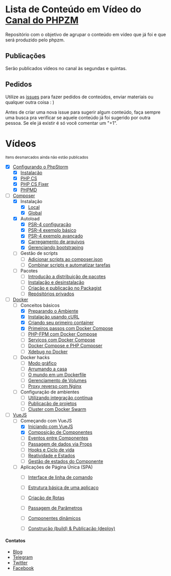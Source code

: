 # Lista de Conteúdo em Vídeo do [Canal do PHPZM](https://www.youtube.com/channel/UCXrNXDef4ZRUrYyIGZ0rXlg)
Repositório com o objetivo de agrupar o conteúdo em vídeo que já foi e que será produzido pelo phpzm.

## Publicações 
Serão publicados vídeos no canal às segundas e quintas.

## Pedidos
Utilize as [issues](https://github.com/phpzm/lineup/issues) para fazer pedidos de conteúdos, enviar materiais ou qualquer outra coisa : )

Antes de criar uma nova issue para sugerir algum conteúdo, faça sempre uma busca pra verificar se aquele conteúdo já foi sugerido por outra pessoa. Se ele já existir é só você comentar um "+1".

# Vídeos
<small>Itens desmarcados ainda não estão publicados</small>
- [x] [Configurando o PhpStorm](https://www.youtube.com/playlist?list=PLMpauGt6IneTZloQTENz7vYvue-poV-ue)
  - [x] [Instalação](https://www.youtube.com/watch?v=SW52gSxVhME&index=1&list=PLMpauGt6IneTZloQTENz7vYvue-poV-ue)
  - [x] [PHP CS](https://www.youtube.com/watch?v=jXJ7vxJA0rw&index=2&list=PLMpauGt6IneTZloQTENz7vYvue-poV-ue)
  - [x] [PHP CS Fixer](https://www.youtube.com/watch?v=9GlIK42fogU&index=3&list=PLMpauGt6IneTZloQTENz7vYvue-poV-ue)
  - [x] [PHPMD](https://www.youtube.com/watch?v=Iqn9KuASrHg&index=4&list=PLMpauGt6IneTZloQTENz7vYvue-poV-ue)
- [ ] [Composer](https://www.youtube.com/playlist?list=PLMpauGt6IneTI5IynmQm1N5bZGLRfojbP)
  - [x] Instalação
    - [x] [Local](https://www.youtube.com/watch?v=1nkgNE2rDps)
    - [x] [Global](https://www.youtube.com/watch?v=_wJO0uYoxsA)
  - [x] Autoload
    - [x] [PSR-4 configuração](https://www.youtube.com/watch?v=Q-kPnxaX9yc)
    - [x] [PSR-4 exemplo básico](https://www.youtube.com/watch?v=zk2IJ1yjjJw)
    - [x] [PSR-4 exemplo avançado](https://www.youtube.com/watch?v=Fjp0rmmfuCc&feature=youtu.be)
    - [x] [Carregamento de arquivos](https://youtu.be/xL6T1eTyvtQ)
    - [x] [Gerenciando bootstraping](https://youtu.be/pZvuNjWMT38)
  - [ ] Gestão de scripts
    - [ ] [Adicionar scripts ao composer.json](https://www.youtube.com/playlist?list=PLMpauGt6IneTI5IynmQm1N5bZGLRfojbP)
    - [ ] [Combinar scripts e automatizar tarefas](https://www.youtube.com/playlist?list=PLMpauGt6IneTI5IynmQm1N5bZGLRfojbP)
  - [ ] Pacotes
    - [ ] [Introdução a distribuição de pacotes](https://www.youtube.com/playlist?list=PLMpauGt6IneTI5IynmQm1N5bZGLRfojbP)
    - [ ] [Instalação e desinstalação](https://www.youtube.com/playlist?list=PLMpauGt6IneTI5IynmQm1N5bZGLRfojbP)
    - [ ] [Criação e publicação no Packagist](https://www.youtube.com/playlist?list=PLMpauGt6IneTI5IynmQm1N5bZGLRfojbP)
    - [ ] [Repósitórios privados](https://www.youtube.com/playlist?list=PLMpauGt6IneTI5IynmQm1N5bZGLRfojbP)
- [ ] [Docker](https://www.youtube.com/playlist?list=PLMpauGt6IneQxS46vhASvVh7wGLmMRuXO)
  - [ ] Conceitos básicos
    - [x] [Preparando o Ambiente](https://www.youtube.com/playlist?list=PLMpauGt6IneQxS46vhASvVh7wGLmMRuXO)
    - [x] [Instalação usando cURL](https://www.youtube.com/watch?v=2ZvA-nwrvMw)
    - [x] [Criando seu primeiro container](https://www.youtube.com/watch?v=USNjk6ifbPk)
    - [x] [Primeiros passos com Docker Compose](https://youtu.be/ylxi1RsCUT0)
    - [ ] [PHP-FPM com Docker Compose](https://www.youtube.com/playlist?list=PLMpauGt6IneQxS46vhASvVh7wGLmMRuXO)
    - [ ] [Serviços com Docker Compose](https://www.youtube.com/playlist?list=PLMpauGt6IneQxS46vhASvVh7wGLmMRuXO)
    - [ ] [Docker Compose e PHP Composer](https://www.youtube.com/playlist?list=PLMpauGt6IneQxS46vhASvVh7wGLmMRuXO)
    - [ ] [Xdebug no Docker](https://www.youtube.com/playlist?list=PLMpauGt6IneQxS46vhASvVh7wGLmMRuXO)
  - [ ] Docker hacks
    - [ ] [Modo gráfico]()
    - [ ] [Arrumando a casa]()
    - [ ] [O mundo em um Dockerfile]()
    - [ ] [Gerenciamento de Volumes]()
    - [ ] [Proxy reverso com Nginx]()
  - [ ] Configuração de ambientes
    - [ ] [Utilizando integração contínua]()
    - [ ] [Publicação de projetos]()
    - [ ] [Cluster com Docker Swarm]()
- [ ] [VueJS](https://www.youtube.com/playlist?list=PLMpauGt6IneTSB5P8wLXp5qdQ6XBnDXMz)
  - [ ] Começando com VueJS
    - [x] [Iniciando com VueJS](https://www.youtube.com/watch?v=S42fJjanOMI)
    - [x] [Composição de Componentes](https://www.youtube.com/watch?v=acjn4B4RD6Q)
    - [ ] [Eventos entre Componentes]()
    - [ ] [Passagem de dados via Props]()
    - [ ] [Hooks e Ciclo de vida]()
    - [ ] [Reatividade e Estados]()
    - [ ] [Gestão de estados do Componente]()
  - [ ] Aplicações de Página Única (SPA)
    - [ ] [Interface de linha de comando]()
    - [ ] [Estrutura básica de uma aplicaço]()
    - [ ] [Criação de Rotas]()
    - [ ] [Passagem de Parâmetros]()
    - [ ] [Componentes dinâmicos]()
    - [ ] [Construção (build) & Publicação (deploy)]()


#### Contatos
 - [Blog](https://phpzm.rocks)
 - [Telegram](https://t.me/phpzm)
 - [Twitter](https://twitter.com/phpzm)
 - [Facebook](https://www.facebook.com/zmrocks)

